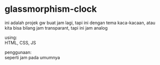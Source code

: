 # glassmorphism-clock
ini adalah projek gw buat jam lagi, tapi ini dengan tema kaca-kacaan, atau kita bisa bilang jam transparant, tapi ini jam analog

using:
<br>HTML, CSS, JS</br>

penggunaan:
<br>seperti jam pada umumnya</br>

